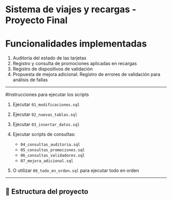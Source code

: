 # Sistema de viajes y recargas - Proyecto Final

# Funcionalidades implementadas

1. Auditoría del estado de las tarjetas
2. Registro y consulta de promociones aplicadas en recargas
3. Registro de dispositivos de validación
4. Propuesta de mejora adicional: Registro de errores de validación para análisis de fallas

---

#Instrucciones para ejecutar los scripts

1. Ejecutar `01_modificaciones.sql`
2. Ejecutar `02_nuevas_tablas.sql`
3. Ejecutar `03_insertar_datos.sql`
4. Ejecutar scripts de consultas:

   - `04_consultas_auditoria.sql`
   - `05_consultas_promociones.sql`
   - `06_consultas_validadores.sql`
   - `07_mejora_adicional.sql`

5. O utilizar `08_todo_en_orden.sql` para ejecutar todo en orden

---

## 📁 Estructura del proyecto


